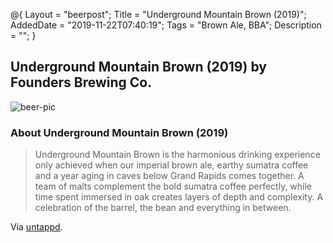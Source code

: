 @{
 Layout = "beerpost";
 Title = "Underground Mountain Brown (2019)";
 AddedDate = "2019-11-22T07:40:19";
 Tags = "Brown Ale, BBA";
 Description = "";
 }
 

## Underground Mountain Brown (2019) by Founders Brewing Co.

![beer-pic]

### About Underground Mountain Brown (2019)

> Underground Mountain Brown is the harmonious drinking experience only achieved when our imperial brown ale, earthy sumatra coffee and a year aging in caves below Grand Rapids comes together. A team of malts complement the bold sumatra coffee perfectly, while time spent immersed in oak creates layers of depth and complexity. A celebration of the barrel, the bean and everything in between.

Via [untappd][untappd-url].

[untappd-url]: <https://untappd.com//b/founders-brewing-co-underground-mountain-brown-2019/3345035>
[beer-pic]: https://jasonpowley.com/assets/img/2019-11-22-underground-mountain-brown-2019.jpeg "Underground Mountain Brown (2019) by Founders Brewing Co."
